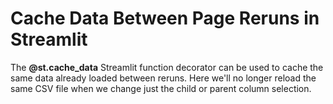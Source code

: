# Cache Data Between Page Reruns in Streamlit

The **@st.cache_data** Streamlit function decorator can be used to cache the same data already loaded between reruns. Here we'll no longer reload the same CSV file when we change just the child or parent column selection.